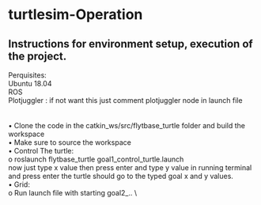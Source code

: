 # turtlesim-Operation


## Instructions for environment setup, execution of the project.

Perquisites: \
	Ubuntu 18.04 \
	ROS \
	Plotjuggler          : if not want this just comment plotjuggler node in launch file \
 \
 \
•	Clone the code in the catkin_ws/src/flytbase_turtle folder and build the workspace \
•	Make sure to source the workspace \
•	Control The turtle: \
o	roslaunch flytbase_turtle goal1_control_turtle.launch \
now just type x value then press enter and type y value in running terminal and press enter the turtle should go to the typed goal x and y values. \
•	Grid: \
o	Run launch file with starting goal2_.. \

